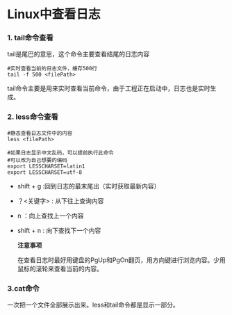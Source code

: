 # Linux中查看日志

### 1. tail命令查看

tail是尾巴的意思，这个命令主要查看结尾的日志内容

```shell
#实时查看当前的日志文件，缓存500行
tail -f 500 <filePath>
```

tail命令主要是用来实时查看当前命令，由于工程正在启动中，日志也是实时生成。

### 2. less命令查看

```shell
#静态查看日志文件中的内容
less <filePath>

#如果日志显示中文乱码，可以提前执行此命令
#可以改为自己想要的编码
export LESSCHARSET=latin1
export LESSCHARSET=utf-8
```

- shift + g :回到日志的最末尾出（实时获取最新内容）

- ？<关键字> : 从下往上查询内容

- n ：向上查找上一个内容

- shift + n : 向下查找下一个内容

  **注意事项**

  在查看日志时最好用键盘的PgUp和PgOn翻页，用方向键进行浏览内容。少用鼠标的滚轮来查看当前的内容。

### 3.cat命令

一次把一个文件全部展示出来。less和tail命令都是显示一部分。


